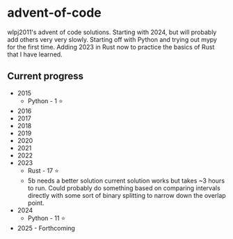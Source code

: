# advent-of-code
wlpj2011's advent of code solutions. Starting with 2024, but will probably add others very very slowly. Starting off with Python and trying out mypy for the first time. Adding 2023 in Rust now to practice the basics of Rust that I have learned.

## Current progress 
* 2015 
  * Python - 1 :star:
* 2016 
* 2017
* 2018
* 2019
* 2020
* 2021
* 2022
* 2023 
  * Rust - 17 :star:
  * 5b needs a better solution current solution works but takes ~3 hours to run. Could probably do something based on comparing intervals directly with some sort of binary splitting to narrow down the overlap point.
* 2024 
  * Python - 11 :star:
* 2025 - Forthcoming
